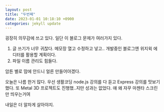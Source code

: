 ```yaml
---
layout: post
title: "두번째"
date: 2023-01-01 10:18:10 +0900
categories: jekyll update
---
```


굉장히 의무감에 쓰고 있다. 일단 이 블로그 문제가 여러가지 있다.

1. 글 쓰기가 너무 귀찮다. 메모장 열고 수정하고 넣고.. 개발중인 블로그엔 위지윅 에디터를 활용할 계획이다.
2. 파일 이름 관리도 힘들다. 

암튼 별로 맘에 안드니 얼른 만들어야겠다.

오늘은 나름 한거 많다. 우선 생활코딩 node.js 강의를 다 듣고 Express 강의를 맛보기 했다. 또 Metal 3D 프로젝트도 진행했..지만 성과는 없었다. 얘 왜 자꾸 마젠타 스크린만 띄우는거여

내일은 더 알차게 살아야지.